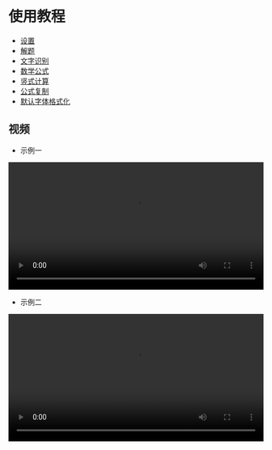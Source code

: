 # 使用教程

- [设置](./guide/setting.md)
- [解题](./guide/jieti.md)
- [文字识别](./guide/ocr.md)
- [数学公式](./guide/math.md)
- [竖式计算](./guide/v_cal.md)
- [公式复制](./guide/copy.md)
- [默认字体格式化](./guide/format.md)

## 视频

- 示例一
<video width="100%" height="auto" controls>
  <source src="/img/406d137ca611516e5f10208dbfa173aa.mp4" type="video/mp4">
</video>

- 示例二
<video width="100%" height="auto" controls>
  <source src="/img/aced84cfae4e3b42d3378eecd7786a55.mp4" type="video/mp4">
</video>
